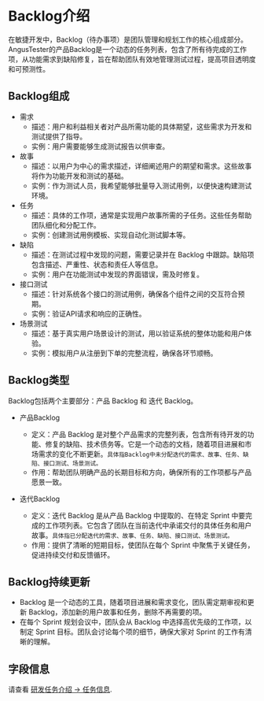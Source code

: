 # Backlog介绍

在敏捷开发中，Backlog（待办事项）是团队管理和规划工作的核心组成部分。AngusTester的产品Backlog是一个动态的任务列表，包含了所有待完成的工作项，从功能需求到缺陷修复，旨在帮助团队有效地管理测试过程，提高项目透明度和可预测性。

## Backlog组成

- 需求
    - 描述：用户和利益相关者对产品所需功能的具体期望，这些需求为开发和测试提供了指导。
    - 实例：用户需要能够生成测试报告以供审查。
- 故事
    - 描述：以用户为中心的需求描述，详细阐述用户的期望和需求。这些故事将作为功能开发和测试的基础。
    - 实例：作为测试人员，我希望能够批量导入测试用例，以便快速构建测试环境。
- 任务
    - 描述：具体的工作项，通常是实现用户故事所需的子任务。这些任务帮助团队细化和分配工作。
    - 实例：创建测试用例模板、实现自动化测试脚本等。
- 缺陷
    - 描述：在测试过程中发现的问题，需要记录并在 Backlog 中跟踪。缺陷项包含描述、严重性、状态和责任人等信息。
    - 实例：用户在功能测试中发现的界面错误，需及时修复。
- 接口测试
    - 描述：针对系统各个接口的测试用例，确保各个组件之间的交互符合预期。
    - 实例：验证API请求和响应的正确性。
- 场景测试
    - 描述：基于真实用户场景设计的测试，用以验证系统的整体功能和用户体验。
    - 实例：模拟用户从注册到下单的完整流程，确保各环节顺畅。

## Backlog类型

Backlog包括两个主要部分：产品 Backlog 和 迭代 Backlog。

- 产品Backlog
    - 定义：产品 Backlog 是对整个产品需求的完整列表，包含所有待开发的功能、修复的缺陷、技术债务等。它是一个动态的文档，随着项目进展和市场需求的变化不断更新。`具体指Backlog中未分配迭代的需求、故事、任务、缺陷、接口测试、场景测试。`
    - 作用：帮助团队明确产品的长期目标和方向，确保所有的工作项都与产品愿景一致。
  
- 迭代Backlog
    - 定义：迭代 Backlog 是从产品 Backlog 中提取的、在特定 Sprint 中要完成的工作项列表。它包含了团队在当前迭代中承诺交付的具体任务和用户故事。`具体指已分配迭代的需求、故事、任务、缺陷、接口测试、场景测试。`
    - 作用：提供了清晰的短期目标，使团队在每个 Sprint 中聚焦于关键任务，促进持续交付和反馈循环。


## Backlog持续更新

- Backlog 是一个动态的工具，随着项目进展和需求变化，团队需定期审视和更新 Backlog，添加新的用户故事和任务，删除不再需要的项。
- 在每个 Sprint 规划会议中，团队会从 Backlog 中选择高优先级的工作项，以制定 Sprint 目标。团队会讨论每个项的细节，确保大家对 Sprint 的工作有清晰的理解。

## 字段信息

请查看 [研发任务介绍 -> 任务信息](taskIntroduction).
